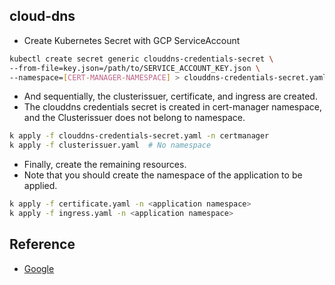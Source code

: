 ## cloud-dns

- Create Kubernetes Secret with GCP ServiceAccount

```bash
kubectl create secret generic clouddns-credentials-secret \
--from-file=key.json=/path/to/SERVICE_ACCOUNT_KEY.json \
--namespace=[CERT-MANAGER-NAMESPACE] > clouddns-credentials-secret.yaml
```

- And sequentially, the clusterissuer, certificate, and ingress are created.
- The clouddns credentials secret is created in cert-manager namespace, and the Clusterissuer does not belong to namespace.

```bash
k apply -f clouddns-credentials-secret.yaml -n certmanager
k apply -f clusterissuer.yaml  # No namespace
```

- Finally, create the remaining resources.
- Note that you should create the namespace of the application to be applied.

```bash
k apply -f certificate.yaml -n <application namespace>
k apply -f ingress.yaml -n <application namespace>
```


## Reference
- [Google](https://cert-manager.io/docs/configuration/acme/dns01/google/)